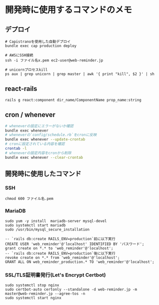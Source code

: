 # 開発時に使用するコマンドのメモ

## デプロイ

```zsh:local
# Capistranoを使用した自動デプロイ
bundle exec cap production deploy

# AWSにSSH接続
ssh -i ファイル名x.pem ec2-user@web-reminder.jp
```

```zsh:AWS
# unicornプロセスkill
ps aux | grep unicorn | grep master | awk '{ print "kill", $2 }' | sh
```

## react-rails

```zsh:local
rails g react:component dir_name/ComponentName prop_name:string
```

## cron / whenever

```zsh
# wheneverの設定にエラーがないか確認
bundle exec whenever
# wheneverの`config/schedule.rb`をcronに反映
bundle exec whenever --update-crontab
# cronに設定されている内容を確認
crontab -l
# wheneverの設定内容をcronから削除
bundle exec whenever --clear-crontab
```

## 開発時に使用したコマンド

### SSH

```zsh:local
chmod 600 ファイル名.pem
```

### MariaDB

```zsh:AWS
sudo yum -y install  mariadb-server mysql-devel
sudo systemctl start mariadb
sudo /usr/bin/mysql_secure_installation
```

```sql:AWS
-- `rails db:create RAILS_ENV=production`前に以下実行
CREATE USER 'web_reminder'@'localhost' IDENTIFIED BY 'パスワード';
grant create on *.* to 'web_reminder'@'localhost';
-- `rails db:create RAILS_ENV=production`後に以下実行
revoke create on *.* from 'web_reminder'@'localhost';
GRANT ALL ON web_reminder_production.* TO 'web_reminder'@'localhost';
```

### SSL/TLS証明書発行(Let's Encrypt Certbot)

```zsh:AWS
sudo systemctl stop nginx
sudo certbot-auto certonly --standalone -d web-reminder.jp -m master@web-reminder.jp --agree-tos -n
sudo systemctl start nginx
```
